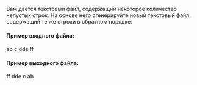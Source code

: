Вам дается текстовый файл, содержащий некоторое количество непустых строк.
На основе него сгенерируйте новый текстовый файл, содержащий те же строки в обратном порядке.

#### Пример входного файла:
ab
c
dde
ff

#### Пример выходного файла:
ff
dde
c
ab